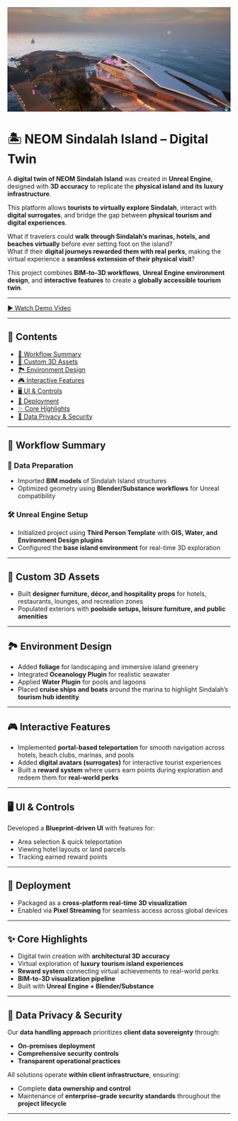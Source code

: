 ![NEOM Sindalah Island](./assets/cover-image.png)

# 🏝️ NEOM Sindalah Island – Digital Twin

A **digital twin of NEOM Sindalah Island** was created in **Unreal Engine**, designed with **3D accuracy** to replicate the **physical island and its luxury infrastructure**.  

This platform allows **tourists to virtually explore Sindalah**, interact with **digital surrogates**, and bridge the gap between **physical tourism and digital experiences**.  

What if travelers could **walk through Sindalah’s marinas, hotels, and beaches virtually** before ever setting foot on the island?  
What if their **digital journeys rewarded them with real perks**, making the virtual experience a **seamless extension of their physical visit**?  

This project combines **BIM-to-3D workflows**, **Unreal Engine environment design**, and **interactive features** to create a **globally accessible tourism twin**.  

---

[▶ Watch Demo Video](https://drive.google.com/file/d/14h7diuuF-C5axfG8dnxDkXL-FdqBvVIE/view?usp=drive_link)

---

## 📑 Contents
- [🔄 Workflow Summary](#-workflow-summary)  
- [🎨 Custom 3D Assets](#-custom-3d-assets)  
- [🏞️ Environment Design](#-environment-design)  
- [🎮 Interactive Features](#-interactive-features)  
- [🖥️ UI & Controls](#-ui--controls)  
- [🧪 Deployment](#-deployment)  
- [✨ Core Highlights](#-core-highlights)  
- [🔐 Data Privacy & Security](#-data-privacy--security)  

---

## 🔄 Workflow Summary

### 📂 Data Preparation
- Imported **BIM models** of Sindalah Island structures  
- Optimized geometry using **Blender/Substance workflows** for Unreal compatibility  

### 🛠️ Unreal Engine Setup
- Initialized project using **Third Person Template** with **GIS, Water, and Environment Design plugins**  
- Configured the **base island environment** for real-time 3D exploration  

---

## 🎨 Custom 3D Assets
- Built **designer furniture, décor, and hospitality props** for hotels, restaurants, lounges, and recreation zones  
- Populated exteriors with **poolside setups, leisure furniture, and public amenities**  

---

## 🏞️ Environment Design
- Added **foliage** for landscaping and immersive island greenery  
- Integrated **Oceanology Plugin** for realistic seawater  
- Applied **Water Plugin** for pools and lagoons  
- Placed **cruise ships and boats** around the marina to highlight Sindalah’s **tourism hub identity**  

---

## 🎮 Interactive Features
- Implemented **portal-based teleportation** for smooth navigation across hotels, beach clubs, marinas, and pools  
- Added **digital avatars (surrogates)** for interactive tourist experiences  
- Built a **reward system** where users earn points during exploration and redeem them for **real-world perks**  

---

## 🖥️ UI & Controls
Developed a **Blueprint-driven UI** with features for:  
- Area selection & quick teleportation  
- Viewing hotel layouts or land parcels  
- Tracking earned reward points  

---

## 🧪 Deployment
- Packaged as a **cross-platform real-time 3D visualization**  
- Enabled via **Pixel Streaming** for seamless access across global devices  

---

## ✨ Core Highlights
- Digital twin creation with **architectural 3D accuracy**  
- Virtual exploration of **luxury tourism island experiences**  
- **Reward system** connecting virtual achievements to real-world perks  
- **BIM-to-3D visualization pipeline**  
- Built with **Unreal Engine + Blender/Substance**  

---

## 🔐 Data Privacy & Security
Our **data handling approach** prioritizes **client data sovereignty** through:  
- **On-premises deployment**  
- **Comprehensive security controls**  
- **Transparent operational practices**  

All solutions operate **within client infrastructure**, ensuring:  
- Complete **data ownership and control**  
- Maintenance of **enterprise-grade security standards** throughout the **project lifecycle**  

---
